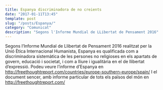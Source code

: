 ```yaml
---
title: Espanya discriminadora de no creients
date: "2017-01-11T13:45"
template: post
slug: "/posts/Espanya/"
category: "Comunicat"
description: "Segons l'Informe Mundial de LLibertat de Pensament 2016"
---
```


Segons l’Informe Mundial de Llibertat de Pensament 2016 realitzat per la Unió Ètica Internacional Humanista, Espanya es qualificada com a discriminadora sistemàtica de les persones no religioses en els apartats de govern, educació i societat, i com a lliure i igualitària en el de llibertat d’expressió.
  Podeu veure l’informe d’Espanya en http://freethoughtreport.com/countries/europe-southern-europe/spain/
  I el document sencer, amb informe particular de tots els països del món en http://freethoughtreport.com/
